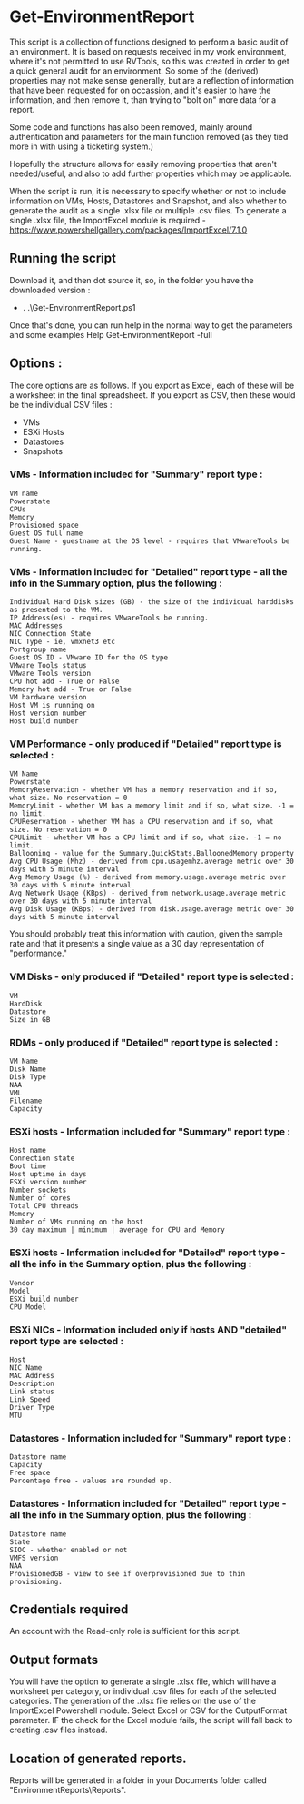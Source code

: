 # Get-EnvironmentReport
This script is a collection of functions designed to perform a basic audit of an environment. It is based on requests received in my work environment, where it's not permitted to use RVTools, so this was created in order to get a quick general audit for an environment. So some of the (derived) properties may not make sense generally, but are a reflection of information that have been requested for on occassion, and it's easier to have the information, and then remove it, than trying to "bolt on" more data for a report. 

Some code and functions has also been removed, mainly around authentication and parameters for the main function removed (as they tied more in with using a ticketing system.) 

Hopefully the structure allows for easily removing properties that aren't needed/useful, and also to add further properties which may be applicable.

When the script is run, it is necessary to specify whether or not to include information on VMs, Hosts, Datastores and Snapshot, and also whether to generate the audit as a single .xlsx file or multiple .csv files. To generate a single .xlsx file, the ImportExcel module is required - https://www.powershellgallery.com/packages/ImportExcel/7.1.0 

## Running the script
Download it, and then dot source it, so, in the folder you have the downloaded version :
- . .\Get-EnvironmentReport.ps1

Once that's done, you can run help in the normal way to get the parameters and some examples
Help Get-EnvironmentReport -full

## Options :
The core options are as follows. If you export as Excel, each of these will be a worksheet in the final spreadsheet. If you export as CSV, then these would be the individual CSV files :
- VMs
- ESXi Hosts
- Datastores
- Snapshots


### VMs - Information included for "Summary" report type :
    VM name
    Powerstate
    CPUs
    Memory 
    Provisioned space
    Guest OS full name 
    Guest Name - guestname at the OS level - requires that VMwareTools be running.

### VMs - Information included for "Detailed" report type - all the info in the Summary option, plus the following :
    Individual Hard Disk sizes (GB) - the size of the individual harddisks as presented to the VM.
    IP Address(es) - requires VMwareTools be running. 
    MAC Addresses 
    NIC Connection State
    NIC Type - ie, vmxnet3 etc
    Portgroup name 
    Guest OS ID - VMware ID for the OS type   
    VMware Tools status
    VMware Tools version
    CPU hot add - True or False
    Memory hot add - True or False
    VM hardware version
    Host VM is running on
    Host version number
    Host build number

### VM Performance - only produced if "Detailed" report type is selected :
    VM Name
    Powerstate
    MemoryReservation - whether VM has a memory reservation and if so, what size. No reservation = 0
    MemoryLimit - whether VM has a memory limit and if so, what size. -1 = no limit.
    CPUReservation - whether VM has a CPU reservation and if so, what size. No reservation = 0
    CPULimit - whether VM has a CPU limit and if so, what size. -1 = no limit.
    Ballooning - value for the Summary.QuickStats.BalloonedMemory property
    Avg CPU Usage (Mhz) - derived from cpu.usagemhz.average metric over 30 days with 5 minute interval
    Avg Memory Usage (%) - derived from memory.usage.average metric over 30 days with 5 minute interval
    Avg Network Usage (KBps) - derived from network.usage.average metric over 30 days with 5 minute interval
    Avg Disk Usage (KBps) - derived from disk.usage.average metric over 30 days with 5 minute interval

You should probably treat this information with caution, given the sample rate and that it presents a single value as a 30 day representation of "performance."

### VM Disks - only produced if "Detailed" report type is selected :
    VM 
    HardDisk 
    Datastore 
    Size in GB

### RDMs - only produced if "Detailed" report type is selected :
    VM Name
    Disk Name
    Disk Type
    NAA
    VML         
    Filename   
    Capacity    

### ESXi hosts - Information included for "Summary" report type :
    Host name 
    Connection state 
    Boot time
    Host uptime in days 
    ESXi version number 
    Number sockets 
    Number of cores 
    Total CPU threads 
    Memory  
    Number of VMs running on the host 
    30 day maximum | minimum | average for CPU and Memory 

### ESXi hosts - Information included for "Detailed" report type - all the info in the Summary option, plus the following :
    Vendor 
    Model  
    ESXi build number 
    CPU Model 

### ESXi NICs - Information included only if hosts AND "detailed" report type are selected :
    Host
    NIC Name
    MAC Address
    Description
    Link status
    Link Speed
    Driver Type
    MTU
            
### Datastores - Information included for "Summary" report type :
    Datastore name 
    Capacity 
    Free space 
    Percentage free - values are rounded up. 

### Datastores - Information included for "Detailed" report type - all the info in the Summary option, plus the following :
    Datastore name 
    State
    SIOC - whether enabled or not
    VMFS version
    NAA 
    ProvisionedGB - view to see if overprovisioned due to thin provisioning.

## Credentials required
An account with the Read-only role is sufficient for this script.

## Output formats
You will have the option to generate a single .xlsx file, which will have a worksheet per category, or individual .csv files
for each of the selected categories. The generation of the .xlsx file relies on the use of the ImportExcel Powershell module.
Select Excel or CSV for the OutputFormat parameter. IF the check for the Excel module fails, the script will fall back to
creating .csv files instead.

## Location of generated reports.
Reports will be generated in a folder in your Documents folder called "EnvironmentReports\Reports".

